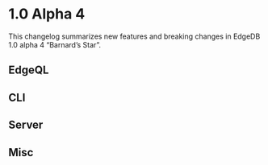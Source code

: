 # 1.0 Alpha 4

This changelog summarizes new features and breaking changes in EdgeDB 1.0 alpha 4 “Barnard’s Star”.

## EdgeQL

## CLI

## Server

## Misc

